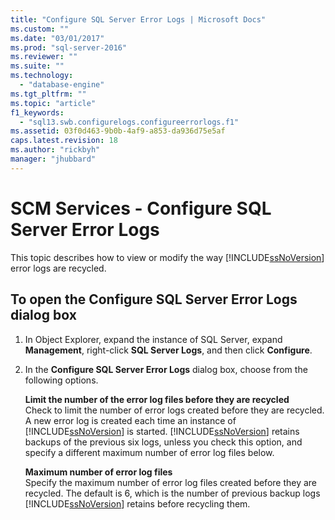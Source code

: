 ```yaml
---
title: "Configure SQL Server Error Logs | Microsoft Docs"
ms.custom: ""
ms.date: "03/01/2017"
ms.prod: "sql-server-2016"
ms.reviewer: ""
ms.suite: ""
ms.technology: 
  - "database-engine"
ms.tgt_pltfrm: ""
ms.topic: "article"
f1_keywords: 
  - "sql13.swb.configurelogs.configureerrorlogs.f1"
ms.assetid: 03f0d463-9b0b-4af9-a853-da936d75e5af
caps.latest.revision: 18
ms.author: "rickbyh"
manager: "jhubbard"
---
```

# SCM Services - Configure SQL Server Error Logs
  This topic describes how to view or modify the way [!INCLUDE[ssNoVersion](../../../a9notintoc/includes/ssnoversion-md.md)] error logs are recycled.  
  
## To open the Configure SQL Server Error Logs dialog box  
  
1.  In Object Explorer, expand the instance of SQL Server, expand **Management**, right-click **SQL Server Logs**, and then click **Configure**.  
  
2.  In the **Configure SQL Server Error Logs** dialog box, choose from the following options.  
  
     **Limit the number of the error log files before they are recycled**  
     Check to limit the number of error logs created before they are recycled. A new error log is created each time an instance of [!INCLUDE[ssNoVersion](../../../a9notintoc/includes/ssnoversion-md.md)] is started. [!INCLUDE[ssNoVersion](../../../a9notintoc/includes/ssnoversion-md.md)] retains backups of the previous six logs, unless you check this option, and specify a different maximum number of error log files below.  
  
     **Maximum number of error log files**  
     Specify the maximum number of error log files created before they are recycled. The default is 6, which is the number of previous backup logs [!INCLUDE[ssNoVersion](../../../a9notintoc/includes/ssnoversion-md.md)] retains before recycling them.  
  
  